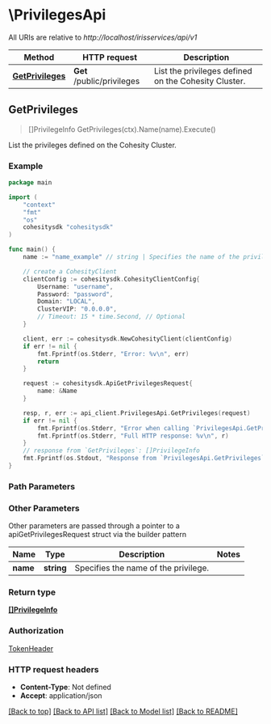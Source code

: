 # \PrivilegesApi

All URIs are relative to *http://localhost/irisservices/api/v1*

Method | HTTP request | Description
------------- | ------------- | -------------
[**GetPrivileges**](PrivilegesApi.md#GetPrivileges) | **Get** /public/privileges | List the privileges defined on the Cohesity Cluster.



## GetPrivileges

> []PrivilegeInfo GetPrivileges(ctx).Name(name).Execute()

List the privileges defined on the Cohesity Cluster.



### Example

```go
package main

import (
    "context"
    "fmt"
    "os"
    cohesitysdk "cohesitysdk"
)

func main() {
    name := "name_example" // string | Specifies the name of the privilege. (optional)

    // create a CohesityClient
    clientConfig := cohesitysdk.CohesityClientConfig{
        Username: "username",
        Password: "password",
        Domain: "LOCAL",
        ClusterVIP: "0.0.0.0",
        // Timeout: 15 * time.Second, // Optional 
    }

    client, err := cohesitysdk.NewCohesityClient(clientConfig)
    if err != nil {
        fmt.Fprintf(os.Stderr, "Error: %v\n", err)
        return
    }

    request := cohesitysdk.ApiGetPrivilegesRequest{
        name: &Name
    }

    resp, r, err := api_client.PrivilegesApi.GetPrivileges(request)
    if err != nil {
        fmt.Fprintf(os.Stderr, "Error when calling `PrivilegesApi.GetPrivileges``: %v\n", err)
        fmt.Fprintf(os.Stderr, "Full HTTP response: %v\n", r)
    }
    // response from `GetPrivileges`: []PrivilegeInfo
    fmt.Fprintf(os.Stdout, "Response from `PrivilegesApi.GetPrivileges`: %v\n", resp)
}
```

### Path Parameters



### Other Parameters

Other parameters are passed through a pointer to a apiGetPrivilegesRequest struct via the builder pattern


Name | Type | Description  | Notes
------------- | ------------- | ------------- | -------------
 **name** | **string** | Specifies the name of the privilege. | 

### Return type

[**[]PrivilegeInfo**](PrivilegeInfo.md)

### Authorization

[TokenHeader](../README.md#TokenHeader)

### HTTP request headers

- **Content-Type**: Not defined
- **Accept**: application/json

[[Back to top]](#) [[Back to API list]](../README.md#documentation-for-api-endpoints)
[[Back to Model list]](../README.md#documentation-for-models)
[[Back to README]](../README.md)

